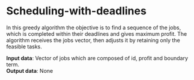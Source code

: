 # Scheduling-with-deadlines
In this greedy algorithm the objective is to find a sequence of the jobs, which is completed within their deadlines and gives maximum profit.
The algorithm receives the jobs vector, then adjusts it by retaining only the feasible tasks.

**Input data**: Vector of jobs which are composed of id, profit and boundary term.<br />
**Output data**: None
